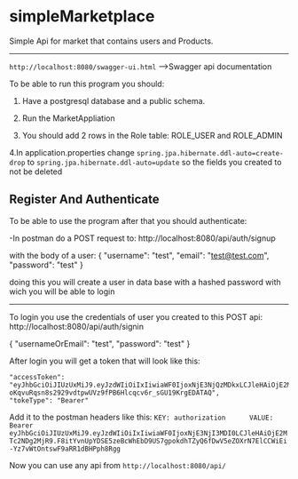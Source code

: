 # simpleMarketplace

Simple Api for market that contains users and Products.

-----------------------------------------------------------------------------------------------------
`http://localhost:8080/swagger-ui.html` -->Swagger api documentation

To be able to run this program you should: 
1. Have a postgresql database and a public schema.

2. Run the MarketAppliation

3. You should add 2 rows in the Role table:
ROLE_USER and ROLE_ADMIN

4.In application.properties change `spring.jpa.hibernate.ddl-auto=create-drop`
to `spring.jpa.hibernate.ddl-auto=update` so the fields you created to not be deleted


Register And Authenticate
-----------------------------------------------------------------------------
To be able to use the program after that you should authenticate:

-In postman do a POST request to: http://localhost:8080/api/auth/signup

with the body of a user:
{
            "username": "test",
            "email": "test@test.com",
            "password": "test"
        }

doing this you will create a user in data base with a hashed password with wich you will be able to login

----------------------------------------
To login you use the credentials of user you created to this POST api: http://localhost:8080/api/auth/signin

{
            "usernameOrEmail": "test",
            "password": "test"
}

After login you will get a token that will look like this:

    "accessToken": "eyJhbGciOiJIUzUxMiJ9.eyJzdWIiOiIxIiwiaWF0IjoxNjE3NjQzMDkxLCJleHAiOjE2MTc2NjQ2OTF9.KhWUKpIRCCtzl0TZIrc0Y1eycl6UPhute6-oKqvuRqsn8s2929vdtpwUVz9fPB6Hlcqcv6r_sGU19KrgEDATAQ",
    "tokeType": "Bearer"
    
Add it to the postman headers like this:
`
KEY: authorization     
VALUE: Bearer eyJhbGciOiJIUzUxMiJ9.eyJzdWIiOiIxIiwiaWF0IjoxNjE3NjI3MDI0LCJleHAiOjE2MTc2NDg2MjR9.F8itYvnUpYDSE5zeBcWhEbD9US7gpokdhTZyQ6fDwV5eZOXrN7ElCCWiEi-Yz7vWtOntswF9aRR1dBHPph8Rgg
` 

Now you can use any api from `http://localhost:8080/api/`

